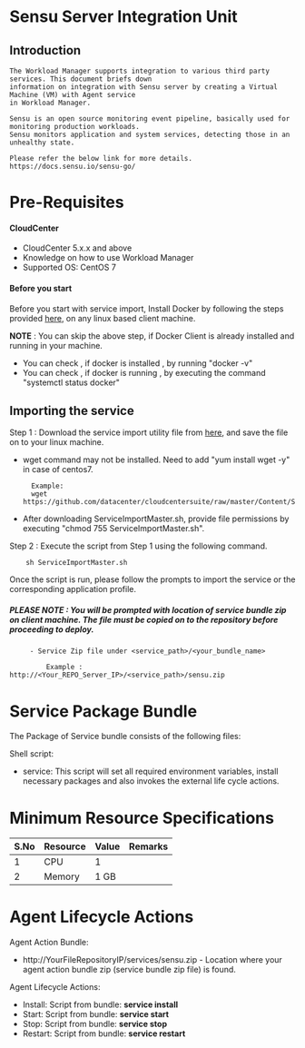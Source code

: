 # Sensu Server Integration Unit
## Introduction
    The Workload Manager supports integration to various third party services. This document briefs down 
    information on integration with Sensu server by creating a Virtual Machine (VM) with Agent service 
    in Workload Manager.
    
    Sensu is an open source monitoring event pipeline, basically used for monitoring production workloads. 
    Sensu monitors application and system services, detecting those in an unhealthy state.    
    
    Please refer the below link for more details.
    https://docs.sensu.io/sensu-go/
# Pre-Requisites
#### CloudCenter
- CloudCenter 5.x.x and above
- Knowledge on how to use Workload Manager 
- Supported OS: CentOS 7

#### Before you start
Before you start with service import, Install Docker by following the steps provided [here](https://wwwin-github.cisco.com/CloudCenterSuite/Content-Factory/raw/master/dockerimages/Steps%20for%20Installation%20of%20Docker%20CE%20on%20CentOS7_V2.docx), on any linux based client machine.

**NOTE** : You can skip the above step, if Docker Client is already installed and running in your machine. 
- You can check , if docker is installed , by running "docker -v"
- You can check , if docker is running , by executing the command "systemctl status docker"

## Importing the service

Step 1 : Download the service import utility file  from [here](https://raw.githubusercontent.com/datacenter/cloudcentersuite/master/Content/Scripts/ServiceImportMaster.sh), and save the file on to your linux machine.
- wget command may not be installed. Need to add "yum install wget -y" in case of centos7.

	    Example: 
        wget https://github.com/datacenter/cloudcentersuite/raw/master/Content/Scripts/ServiceImportMaster.sh
				
- After downloading ServiceImportMaster.sh, provide file permissions by executing "chmod 755 ServiceImportMaster.sh".
				

Step 2 : Execute the script from Step 1 using the following command.

        sh ServiceImportMaster.sh

Once the script is run, please follow the prompts to import the service or the corresponding application profile.

##### PLEASE NOTE : You will be prompted with location of service bundle zip on client machine. The file must be copied on to the repository before proceeding to deploy.

         - Service Zip file under <service_path>/<your_bundle_name>
                    
             Example : http://<Your_REPO_Server_IP>/<service_path>/sensu.zip 
 
# Service Package Bundle

The Package of Service bundle consists of the following files:

Shell script:
 - service: This script will set all required environment variables, install necessary packages and also invokes the external life cycle actions.
 
# Minimum Resource Specifications

     
S.No    | Resource    |  Value   | Remarks
----    | ----------  | ---------| ------- 
 1      |  CPU        | 1        |        
 2      |  Memory     | 1 GB     |        
 
# Agent Lifecycle Actions 
Agent Action Bundle:  
 - http://YourFileRepositoryIP/services/sensu.zip - Location where your agent action bundle zip (service bundle zip file) is found.

Agent Lifecycle Actions:
 - Install: Script from bundle: **service install**
 - Start: Script from bundle: **service start**
 - Stop: Script from bundle: **service stop**
 - Restart: Script from bundle: **service restart**
